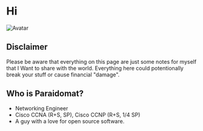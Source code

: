 # Hi

![Avatar](https://avatars2.githubusercontent.com/u/15010683?&s=300&u=d9d8068d4c10bddd6ee39fa414293da25f0faf44&v=4)

## Disclaimer

<div class="alert alert-danger" role="alert">
  Please be aware that everything on this page are just some notes for myself
  that I Want to share with the world. Everything here could potentionally
  break your stuff or cause financial "damage".
</div>

## Who is Paraidomat?

- Networking Engineer
- Cisco CCNA (R+S, SP), Cisco CCNP (R+S, 1/4 SP)
- A guy with a love for open source software.

